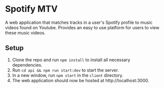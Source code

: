 # Spotify MTV
A web application that matches tracks in a user's Spotify profile to music videos found on Youtube. Provides an easy to use platform for users to view these music videos.
## Setup
1. Clone the repo and run `npm install` to install all necessary dependencies.
2. Run `cd api && npm run start:dev` to start the server.
3. In a new window, run `npm start` in the `client` directory.
4. The web application should now be hosted at http://localhost:3000.

